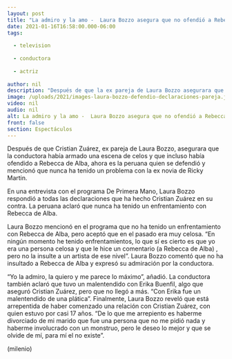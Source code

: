 ```yaml
---
layout: post
title: "La admiro y la amo -  Laura Bozzo asegura que no ofendió a Rebecca de Alba"
date: 2021-01-16T16:58:00.000-06:00
tags:
  
  - television
  
  - conductora
  
  - actriz
  
author: nil
description: "Después de que la ex pareja de Laura Bozzo asegurara que la conductora armó una escena de celos frente a Rebecca de Alba, ella se defiende. "
image: /uploads/2021/images-laura-bozzo-defendio-declaraciones-pareja.jpg
video: nil
audio: nil
alt: La admiro y la amo -  Laura Bozzo asegura que no ofendió a Rebecca de Alba
front: false
section: Espectáculos
---
```


Después de que Cristian Zuárez, ex pareja de Laura Bozzo, asegurara que la conductora había armado una escena de celos y que incluso había ofendido a Rebecca de Alba, ahora es la peruana quien se defendió y mencionó que nunca ha tenido un problema con la ex novia de Ricky Martin. 

En una entrevista con el programa De Primera Mano, Laura Bozzo respondió a todas las declaraciones que ha hecho Cristian Zuárez en su contra. La peruana aclaró que nunca ha tenido un enfrentamiento con Rebecca de Alba. 

Laura Bozzo mencionó en el programa que no ha tenido un enfrentamiento con Rebecca de Alba, pero aceptó que en el pasado era muy celosa. 
“En ningún momento he tenido enfrentamientos, lo que sí es cierto es que yo era una persona celosa y que le hice un comentario (a Rebecca de Alba) , pero no la insulte a un artista de ese nivel”. 
Laura Bozzo comentó que no ha insultado a Rebecca de Alba y expresó su admiración por la conductora. 

“Yo la admiro, la quiero y me parece lo máximo”, añadió. La conductora también aclaró que tuvo un malentendido con Erika Buenfil, algo que aseguró Cristian Zuárez, pero que no llegó a más. “Con Erika fue un malentendido de una plática”. Finalmente, Laura Bozzo reveló que está arrepentida de haber comenzado una relación con Cristian Zuárez, con quien estuvo por casi 17 años. “De lo que me arrepiento es haberme divorciado de mi marido que fue una persona que no me pidió nada y haberme involucrado con un monstruo, pero le deseo lo mejor y que se olvide de mí, para mí el no existe”. 

(milenio)